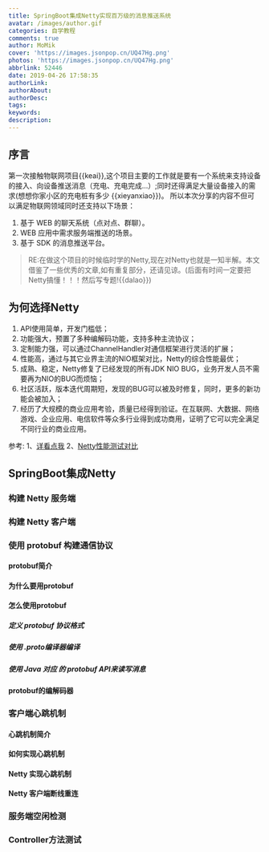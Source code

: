 ```yaml
---
title: SpringBoot集成Netty实现百万级的消息推送系统
avatar: /images/author.gif
categories: 自学教程
comments: true
author: MoMik
cover: 'https://images.jsonpop.cn/UQ47Hg.png'
photos: 'https://images.jsonpop.cn/UQ47Hg.png'
abbrlink: 52446
date: 2019-04-26 17:58:35
authorLink:
authorAbout:
authorDesc:
tags:
keywords:
description:
---
```


## 序言
第一次接触物联网项目{{keai}},这个项目主要的工作就是要有一个系统来支持设备的接入、向设备推送消息（充电、充电完成...）;同时还得满足大量设备接入的需求(想想你家小区的充电桩有多少 {{xieyanxiao}})。
所以本次分享的内容不但可以满足物联网领域同时还支持以下场景：

1. 基于 WEB 的聊天系统（点对点、群聊）。
2. WEB 应用中需求服务端推送的场景。
3. 基于 SDK 的消息推送平台。

> RE:在做这个项目的时候临时学的Netty,现在对Netty也就是一知半解。本文借鉴了一些优秀的文章,如有重复部分，还请见谅。(后面有时间一定要把Netty搞懂！！！然后写专题!{{dalao}})
## 为何选择Netty

1. API使用简单，开发门槛低；
2. 功能强大，预置了多种编解码功能，支持多种主流协议；
3. 定制能力强，可以通过ChannelHandler对通信框架进行灵活的扩展；
4. 性能高，通过与其它业界主流的NIO框架对比，Netty的综合性能最优；
5. 成熟、稳定，Netty修复了已经发现的所有JDK NIO BUG，业务开发人员不需要再为NIO的BUG而烦恼；
6. 社区活跃，版本迭代周期短，发现的BUG可以被及时修复，同时，更多的新功能会被加入；
7. 经历了大规模的商业应用考验，质量已经得到验证。在互联网、大数据、网络游戏、企业应用、电信软件等众多行业得到成功商用，证明了它可以完全满足不同行业的商业应用。

参考:
1、[详看点我](https://blog.csdn.net/zcbyzcb/article/details/79916720 "详看点我")
2、[Netty性能测试对比](https://colobu.com/2015/07/14/performance-comparison-of-7-websocket-frameworks/ "Netty性能测试对比")

## SpringBoot集成Netty

### 构建 Netty 服务端
### 构建 Netty 客户端
### 使用 protobuf 构建通信协议
#### protobuf简介
#### 为什么要用protobuf
#### 怎么使用protobuf
##### 定义 protobuf 协议格式
##### 使用 .proto编译器编译
##### 使用 Java 对应 的 protobuf API来读写消息
#### protobuf的编解码器
###  客户端心跳机制
#### 心跳机制简介
#### 如何实现心跳机制
#### Netty 实现心跳机制
#### Netty 客户端断线重连
### 服务端空闲检测
### Controller方法测试
